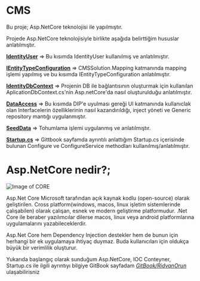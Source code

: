 # CMS 
Bu proje; Asp.NetCore teknolojisi ile yapılmıştır. 

Projede Asp.NetCore teknolojisiyle birlikte aşağıda belirttiğim hususlar anlatılmıştır.


[**IdentityUser**](https://github.com/RidvanOrun/CMSSolution/blob/master/CMSSolution.Entity/Entities/Concrete/AppUser.cs) => Bu kısımda IdentityUser kullanılmış ve  anlatılmıştır.

[**IEntityTypeConfiguration**](https://github.com/RidvanOrun/CMSSolution/blob/master/CMSSolution.Map/Mapping/Abstract/BaseMap.cs) => CMSSolution.Mapping katmanında mapping işlemi yapılmış ve bu kısımda IEntityTypeConfiguration anlatılmıştır.

[**IdentityDbContext**](https://github.com/RidvanOrun/CMSSolution/blob/master/CMSSolution.Data/Context/ApplicationDbContext.cs) => Projenin DB ile bağlantısının oluşturmak için kullanılan AplicationDbContext.cs'nin Asp.netCore'da nasıl oluşturulduğu anlatılmıştır.

[**DataAccess**](https://github.com/RidvanOrun/CMSSolution/tree/master/CMSSolution.Data/Repositories) => Bu kısımda DIP'e uyulması gereği UI katmanında kullanıclak olan Interfacelerin özelliklerinin nasıl kazandırıldığı, inject yöneti ve Generic repository mantığı uygulanmıştır.

[**SeedData**](https://github.com/RidvanOrun/CMSSolution/blob/master/CMSSolution.Data/SeedData/SeedPages.cs) => Tohumlama işlemi uygulanmış ve anlatılmıştır.

[**Startup.cs**](https://github.com/RidvanOrun/CMSSolution/blob/master/CMSSolution.Web/Startup.cs) => Gittbook sayfamda ayrıntılı anlattığım Startup.cs içerisinde bulunan Configure ve ConfigureService methodları kullanılmış/anlatılmıştır.

# Asp.NetCore nedir?;

![Image of CORE](https://gblobscdn.gitbook.com/assets%2F-MR9wwvmI8SJVJgLR_0N%2F-MRBEwGOYBF7cH7-C3qI%2F-MRBMEg99F6yDnstQVuW%2FStandartvsCore.png?alt=media&token=8a59b987-3601-452a-9311-4c0c04c13b7f)

  Asp.Net Core Microsoft tarafından açık kaynak kodlu (open-source) olarak geliştirilen. Cross platform(windows, macos, linux işletim sistemlerinde çalışabilen) olarak çalışan, esnek ve modern geliştirme platformudur. .Net Core ile beraber yazılımcılar dilerse macos, linux veya android platformlarına uygulamalarını yazabileceklerdir.
  
  Asp.Net Core hem Dependency Injection destekler hem de bunun için herhangi bir ek uygulamaya ihtiyaç duymaz. Buda kullanıcıları için oldukça büyük bir verimlilik oluşturur.
   
   Yukarıda başlangıç olarak sunduğum Asp.NetCore, IOC Conteyner, Startup.cs ile ilgili ayrıntıyı bilgiye GitBook sayfadam [*GitBook/RidvanOrun*](https://ridvanorun.gitbook.io/asp-net-core/)  ulaşabilirisniz 
